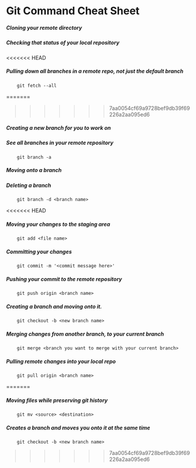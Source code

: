 # Git Command Cheat Sheet

##### Cloning your remote directory

##### Checking that status of your local repository

<<<<<<< HEAD
##### Pulling down all branches in a remote repo, not just the default branch
        git fetch --all

=======
>>>>>>> 7aa0054cf69a9728bef9db39f69226a2aa095ed6
##### Creating a new branch for you to work on

##### See all branches in your remote repository
		git branch -a

##### Moving onto a branch

##### Deleting a branch
		git branch -d <branch name>

<<<<<<< HEAD
##### Moving your changes to the staging area
        git add <file name>

##### Committing your changes
        git commit -m '<commit message here>'

##### Pushing your commit to the remote repository
        git push origin <branch name>

##### Creating a branch and moving onto it.
        git checkout -b <new branch name>

##### Merging changes from another branch, to your current branch
        git merge <branch you want to merge with your current branch>

##### Pulling remote changes into your local repo
        git pull origin <branch name>
=======
##### Moving files while preserving git history
		git mv <source> <destination>

##### Creates a branch and moves you onto it at the same time
		git checkout -b <new branch name>
>>>>>>> 7aa0054cf69a9728bef9db39f69226a2aa095ed6
